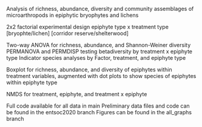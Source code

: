 Analysis of richness, abundance, diversity and community assemblages of microarthropods in epiphytic bryophytes and lichens 

2x2 factorial experimental design
epiphyte type x treatment type 
[bryophte/lichen]
[corridor reserve/shelterwood] 


Two-way ANOVA for richness, abundance, and Shannon-Weiner diversity  
PERMANOVA and PERMDISP testing betadiversity by treatment x epiphyte type 
Indicator species analyses by Factor, treatment, and epiphyte type 
 
Boxplot for richness, abundance, and diversity of epiphytes within treatment variables, augmented with dot plots to show species of epiphytes within epiphyte type 

NMDS for treatment, epiphyte, and treatment x epiphyte 

Full code available for all data in main 
Preliminary data files and code can be found in the entsoc2020 branch 
Figures can be found in the all_graphs branch 
 

